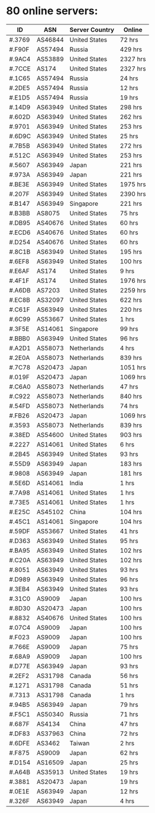 # 80 online servers:

| ID | ASN | Server Country | Online |
| ------ | ------ | ------ | ------ |
| #.3769 | AS46844 | United States | 72 hrs |
| #.F90F | AS57494 | Russia | 429 hrs |
| #.9AC4 | AS53889 | United States | 2327 hrs |
| #.7CCE | AS174 | United States | 2327 hrs |
| #.1C65 | AS57494 | Russia | 24 hrs |
| #.2DE5 | AS57494 | Russia | 12 hrs |
| #.E1D5 | AS57494 | Russia | 19 hrs |
| #.14D9 | AS63949 | United States | 298 hrs |
| #.602D | AS63949 | United States | 262 hrs |
| #.9701 | AS63949 | United States | 253 hrs |
| #.6D9C | AS63949 | United States | 25 hrs |
| #.7B5B | AS63949 | United States | 272 hrs |
| #.512C | AS63949 | United States | 253 hrs |
| #.5607 | AS63949 | Japan | 221 hrs |
| #.973A | AS63949 | Japan | 221 hrs |
| #.BE3E | AS63949 | United States | 1975 hrs |
| #.207F | AS63949 | United States | 2390 hrs |
| #.B147 | AS63949 | Singapore | 221 hrs |
| #.B3BB | AS8075 | United States | 75 hrs |
| #.DB95 | AS40676 | United States | 60 hrs |
| #.ECD6 | AS40676 | United States | 60 hrs |
| #.D254 | AS40676 | United States | 60 hrs |
| #.8C1B | AS63949 | United States | 195 hrs |
| #.6EF8 | AS63949 | United States | 100 hrs |
| #.E6AF | AS174 | United States | 9 hrs |
| #.4F1F | AS174 | United States | 1976 hrs |
| #.A6DB | AS7203 | United States | 2259 hrs |
| #.EC8B | AS32097 | United States | 622 hrs |
| #.C61F | AS63949 | United States | 220 hrs |
| #.6C99 | AS53667 | United States | 1 hrs |
| #.3F5E | AS14061 | Singapore | 99 hrs |
| #.BBB0 | AS63949 | United States | 96 hrs |
| #.A2D1 | AS58073 | Netherlands | 4 hrs |
| #.2E0A | AS58073 | Netherlands | 839 hrs |
| #.7C78 | AS20473 | Japan | 1051 hrs |
| #.019F | AS20473 | Japan | 1069 hrs |
| #.C6A0 | AS58073 | Netherlands | 47 hrs |
| #.C922 | AS58073 | Netherlands | 840 hrs |
| #.54FD | AS58073 | Netherlands | 74 hrs |
| #.FB26 | AS20473 | Japan | 1069 hrs |
| #.3593 | AS58073 | Netherlands | 839 hrs |
| #.38ED | AS54600 | United States | 903 hrs |
| #.2227 | AS14061 | United States | 6 hrs |
| #.2B45 | AS63949 | United States | 93 hrs |
| #.55D9 | AS63949 | Japan | 183 hrs |
| #.9808 | AS63949 | Japan | 181 hrs |
| #.5E6D | AS14061 | India | 1 hrs |
| #.7A98 | AS14061 | United States | 1 hrs |
| #.73E5 | AS14061 | United States | 1 hrs |
| #.E25C | AS45102 | China | 104 hrs |
| #.45C1 | AS14061 | Singapore | 104 hrs |
| #.59DF | AS53667 | United States | 41 hrs |
| #.D363 | AS63949 | United States | 95 hrs |
| #.BA95 | AS63949 | United States | 102 hrs |
| #.C20A | AS63949 | United States | 102 hrs |
| #.8051 | AS63949 | United States | 93 hrs |
| #.D989 | AS63949 | United States | 96 hrs |
| #.3EB4 | AS63949 | United States | 93 hrs |
| #.31C0 | AS9009 | Japan | 100 hrs |
| #.8D30 | AS20473 | Japan | 100 hrs |
| #.8832 | AS40676 | United States | 100 hrs |
| #.07C4 | AS9009 | Japan | 100 hrs |
| #.F023 | AS9009 | Japan | 100 hrs |
| #.766E | AS9009 | Japan | 75 hrs |
| #.68A9 | AS9009 | Japan | 100 hrs |
| #.D77E | AS63949 | Japan | 93 hrs |
| #.2EF2 | AS31798 | Canada | 56 hrs |
| #.1271 | AS31798 | Canada | 51 hrs |
| #.7313 | AS31798 | Canada | 1 hrs |
| #.94B5 | AS63949 | Japan | 79 hrs |
| #.F5C1 | AS50340 | Russia | 71 hrs |
| #.687F | AS4134 | China | 47 hrs |
| #.DF83 | AS37963 | China | 72 hrs |
| #.6DFE | AS3462 | Taiwan | 2 hrs |
| #.F875 | AS9009 | Japan | 62 hrs |
| #.D154 | AS16509 | Japan | 25 hrs |
| #.A64B | AS35913 | United States | 19 hrs |
| #.3881 | AS20473 | Japan | 19 hrs |
| #.0E1E | AS63949 | Japan | 12 hrs |
| #.326F | AS63949 | Japan | 4 hrs |

